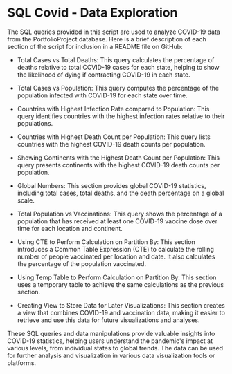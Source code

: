 # SQL Covid - Data Exploration


The SQL queries provided in this script are used to analyze COVID-19 data from the PortfolioProject database. Here is a brief description of each section of the script for inclusion in a README file on GitHub:

  - Total Cases vs Total Deaths: This query calculates the percentage of deaths relative to total COVID-19 cases for each state, helping to show the likelihood of dying if contracting COVID-19 in each state.

  - Total Cases vs Population: This query computes the percentage of the population infected with COVID-19 for each state over time.

  - Countries with Highest Infection Rate compared to Population: This query identifies countries with the highest infection rates relative to their populations.

  - Countries with Highest Death Count per Population: This query lists countries with the highest COVID-19 death counts per population.

  - Showing Continents with the Highest Death Count per Population: This query presents continents with the highest COVID-19 death counts per population.

  - Global Numbers: This section provides global COVID-19 statistics, including total cases, total deaths, and the death percentage on a global scale.

  - Total Population vs Vaccinations: This query shows the percentage of a population that has received at least one COVID-19 vaccine dose over time for each location and continent.

  - Using CTE to Perform Calculation on Partition By: This section introduces a Common Table Expression (CTE) to calculate the rolling number of people vaccinated per location and date. It also calculates the percentage of the population vaccinated.

  - Using Temp Table to Perform Calculation on Partition By: This section uses a temporary table to achieve the same calculations as the previous section.

  - Creating View to Store Data for Later Visualizations: This section creates a view that combines COVID-19 and vaccination data, making it easier to retrieve and use this data for future visualizations and analyses.

These SQL queries and data manipulations provide valuable insights into COVID-19 statistics, helping users understand the pandemic's impact at various levels, from individual states to global trends. The data can be used for further analysis and visualization in various data visualization tools or platforms.
